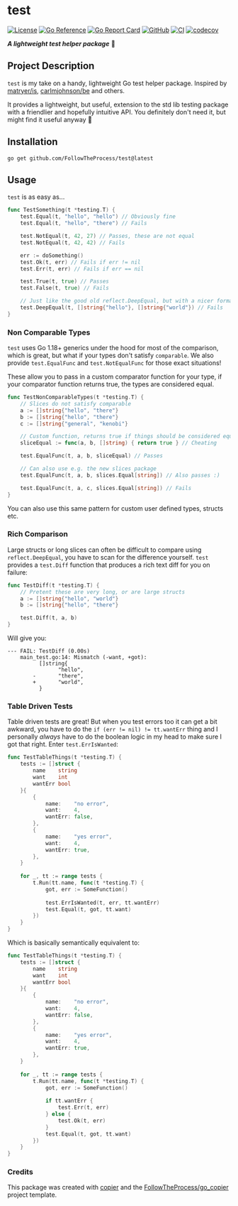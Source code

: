 # test

[![License](https://img.shields.io/github/license/FollowTheProcess/test)](https://github.com/FollowTheProcess/test)
[![Go Reference](https://pkg.go.dev/badge/github.com/FollowTheProcess/test.svg)](https://pkg.go.dev/github.com/FollowTheProcess/test)
[![Go Report Card](https://goreportcard.com/badge/github.com/FollowTheProcess/test)](https://goreportcard.com/report/github.com/FollowTheProcess/test)
[![GitHub](https://img.shields.io/github/v/release/FollowTheProcess/test?logo=github&sort=semver)](https://github.com/FollowTheProcess/test)
[![CI](https://github.com/FollowTheProcess/test/workflows/CI/badge.svg)](https://github.com/FollowTheProcess/test/actions?query=workflow%3ACI)
[![codecov](https://codecov.io/gh/FollowTheProcess/test/branch/main/graph/badge.svg)](https://codecov.io/gh/FollowTheProcess/test)

***A lightweight test helper package*** 🧪

## Project Description

`test` is my take on a handy, lightweight Go test helper package. Inspired by [matryer/is], [carlmjohnson/be] and others.

It provides a lightweight, but useful, extension to the std lib testing package with a friendlier and hopefully intuitive API. You definitely don't need it,
but might find it useful anyway 🙂

## Installation

```shell
go get github.com/FollowTheProcess/test@latest
```

## Usage

`test` is as easy as...

```go
func TestSomething(t *testing.T) {
    test.Equal(t, "hello", "hello") // Obviously fine
    test.Equal(t, "hello", "there") // Fails

    test.NotEqual(t, 42, 27) // Passes, these are not equal
    test.NotEqual(t, 42, 42) // Fails

    err := doSomething()
    test.Ok(t, err) // Fails if err != nil
    test.Err(t, err) // Fails if err == nil

    test.True(t, true) // Passes
    test.False(t, true) // Fails

    // Just like the good old reflect.DeepEqual, but with a nicer format
    test.DeepEqual(t, []string{"hello"}, []string{"world"}) // Fails
}
```

### Non Comparable Types

`test` uses Go 1.18+ generics under the hood for most of the comparison, which is great, but what if your types don't satisfy `comparable`. We also provide
`test.EqualFunc` and `test.NotEqualFunc` for those exact situations!

These allow you to pass in a custom comparator function for your type, if your comparator function returns true, the types are considered equal.

```go
func TestNonComparableTypes(t *testing.T) {
    // Slices do not satisfy comparable
    a := []string{"hello", "there"}
    b := []string{"hello", "there"}
    c := []string{"general", "kenobi"}

    // Custom function, returns true if things should be considered equal
    sliceEqual := func(a, b, []string) { return true } // Cheating

    test.EqualFunc(t, a, b, sliceEqual) // Passes

    // Can also use e.g. the new slices package
    test.EqualFunc(t, a, b, slices.Equal[string]) // Also passes :)

    test.EqualFunc(t, a, c, slices.Equal[string]) // Fails
}
```

You can also use this same pattern for custom user defined types, structs etc.

### Rich Comparison

Large structs or long slices can often be difficult to compare using `reflect.DeepEqual`, you have to scan for the difference yourself. `test` provides a
`test.Diff` function that produces a rich text diff for you on failure:

```go
func TestDiff(t *testing.T) {
    // Pretent these are very long, or are large structs
    a := []string{"hello", "world"}
    b := []string{"hello", "there"}

    test.Diff(t, a, b)
}
```

Will give you:

```plain
--- FAIL: TestDiff (0.00s)
    main_test.go:14: Mismatch (-want, +got):
          []string{
                "hello",
        -       "there",
        +       "world",
          }
```

### Table Driven Tests

Table driven tests are great! But when you test errors too it can get a bit awkward, you have to do the `if (err != nil) != tt.wantErr` thing and I personally
*always* have to do the boolean logic in my head to make sure I got that right. Enter `test.ErrIsWanted`:

```go
func TestTableThings(t *testing.T) {
    tests := []struct {
        name    string
        want    int
        wantErr bool
    }{
        {
            name:    "no error",
            want:    4,
            wantErr: false,
        },
        {
            name:    "yes error",
            want:    4,
            wantErr: true,
        },
    }
    
    for _, tt := range tests {
        t.Run(tt.name, func(t *testing.T) {
            got, err := SomeFunction()
    
            test.ErrIsWanted(t, err, tt.wantErr)
            test.Equal(t, got, tt.want)
        })
    }
}
```

Which is basically semantically equivalent to:

```go
func TestTableThings(t *testing.T) {
    tests := []struct {
        name    string
        want    int
        wantErr bool
    }{
        {
            name:    "no error",
            want:    4,
            wantErr: false,
        },
        {
            name:    "yes error",
            want:    4,
            wantErr: true,
        },
    }
    
    for _, tt := range tests {
        t.Run(tt.name, func(t *testing.T) {
            got, err := SomeFunction()
    
            if tt.wantErr {
                test.Err(t, err)
            } else {
                test.Ok(t, err)
            }
            test.Equal(t, got, tt.want)
        })
    }
}
```

### Credits

This package was created with [copier] and the [FollowTheProcess/go_copier] project template.

[copier]: https://copier.readthedocs.io/en/stable/
[FollowTheProcess/go_copier]: https://github.com/FollowTheProcess/go_copier
[matryer/is]: https://github.com/matryer/is
[carlmjohnson/be]: https://github.com/carlmjohnson/be

